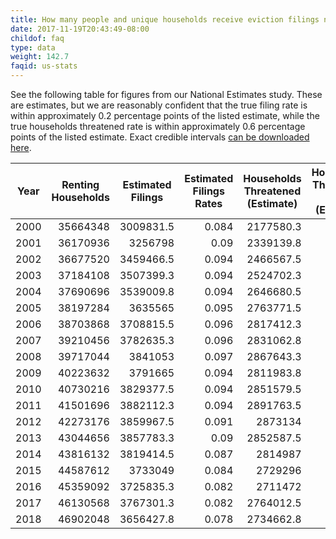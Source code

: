 ```yaml
---
title: How many people and unique households receive eviction filings nationwide?
date: 2017-11-19T20:43:49-08:00
childof: faq
type: data
weight: 142.7
faqid: us-stats
---
```

See the following table for figures from our National Estimates study. These are estimates, but we are reasonably confident that the true filing rate is within approximately 0.2 percentage points of the listed estimate, while the true households threatened rate is within approximately 0.6 percentage points of the listed estimate. Exact credible intervals [can be downloaded here](https://eviction-lab-data-downloads.s3.amazonaws.com/estimating-eviction-prevalance-across-us/national_eviction_estimates_2000_2018.csv).

<table class="page-stats table-responsive">
<thead><tr><th title="Field #1">Year</th>
<th title="Field #2">Renting Households</th>
<th title="Field #3">Estimated Filings</th>
<th title="Field #4">Estimated Filings Rates</th>
<th title="Field #5">Households Threatened (Estimate)</th>
<th title="Field #6">Households Threatened Rate (Estimate)</th>
</tr></thead>
<tbody><tr>
<td align="right">2000</td>
<td align="right">35664348</td>
<td align="right">3009831.5</td>
<td align="right">0.084</td>
<td align="right">2177580.3</td>
<td align="right">0.061</td>
</tr>
<tr>
<td align="right">2001</td>
<td align="right">36170936</td>
<td align="right">3256798</td>
<td align="right">0.09</td>
<td align="right">2339139.8</td>
<td align="right">0.065</td>
</tr>
<tr>
<td align="right">2002</td>
<td align="right">36677520</td>
<td align="right">3459466.5</td>
<td align="right">0.094</td>
<td align="right">2466567.5</td>
<td align="right">0.067</td>
</tr>
<tr>
<td align="right">2003</td>
<td align="right">37184108</td>
<td align="right">3507399.3</td>
<td align="right">0.094</td>
<td align="right">2524702.3</td>
<td align="right">0.068</td>
</tr>
<tr>
<td align="right">2004</td>
<td align="right">37690696</td>
<td align="right">3539009.8</td>
<td align="right">0.094</td>
<td align="right">2646680.5</td>
<td align="right">0.07</td>
</tr>
<tr>
<td align="right">2005</td>
<td align="right">38197284</td>
<td align="right">3635565</td>
<td align="right">0.095</td>
<td align="right">2763771.5</td>
<td align="right">0.072</td>
</tr>
<tr>
<td align="right">2006</td>
<td align="right">38703868</td>
<td align="right">3708815.5</td>
<td align="right">0.096</td>
<td align="right">2817412.3</td>
<td align="right">0.073</td>
</tr>
<tr>
<td align="right">2007</td>
<td align="right">39210456</td>
<td align="right">3782635.3</td>
<td align="right">0.096</td>
<td align="right">2831062.8</td>
<td align="right">0.072</td>
</tr>
<tr>
<td align="right">2008</td>
<td align="right">39717044</td>
<td align="right">3841053</td>
<td align="right">0.097</td>
<td align="right">2867643.3</td>
<td align="right">0.072</td>
</tr>
<tr>
<td align="right">2009</td>
<td align="right">40223632</td>
<td align="right">3791665</td>
<td align="right">0.094</td>
<td align="right">2811983.8</td>
<td align="right">0.07</td>
</tr>
<tr>
<td align="right">2010</td>
<td align="right">40730216</td>
<td align="right">3829377.5</td>
<td align="right">0.094</td>
<td align="right">2851579.5</td>
<td align="right">0.07</td>
</tr>
<tr>
<td align="right">2011</td>
<td align="right">41501696</td>
<td align="right">3882112.3</td>
<td align="right">0.094</td>
<td align="right">2891763.5</td>
<td align="right">0.07</td>
</tr>
<tr>
<td align="right">2012</td>
<td align="right">42273176</td>
<td align="right">3859967.5</td>
<td align="right">0.091</td>
<td align="right">2873134</td>
<td align="right">0.068</td>
</tr>
<tr>
<td align="right">2013</td>
<td align="right">43044656</td>
<td align="right">3857783.3</td>
<td align="right">0.09</td>
<td align="right">2852587.5</td>
<td align="right">0.066</td>
</tr>
<tr>
<td align="right">2014</td>
<td align="right">43816132</td>
<td align="right">3819414.5</td>
<td align="right">0.087</td>
<td align="right">2814987</td>
<td align="right">0.064</td>
</tr>
<tr>
<td align="right">2015</td>
<td align="right">44587612</td>
<td align="right">3733049</td>
<td align="right">0.084</td>
<td align="right">2729296</td>
<td align="right">0.061</td>
</tr>
<tr>
<td align="right">2016</td>
<td align="right">45359092</td>
<td align="right">3725835.3</td>
<td align="right">0.082</td>
<td align="right">2711472</td>
<td align="right">0.06</td>
</tr>
<tr>
<td align="right">2017</td>
<td align="right">46130568</td>
<td align="right">3767301.3</td>
<td align="right">0.082</td>
<td align="right">2764012.5</td>
<td align="right">0.06</td>
</tr>
<tr>
<td align="right">2018</td>
<td align="right">46902048</td>
<td align="right">3656427.8</td>
<td align="right">0.078</td>
<td align="right">2734662.8</td>
<td align="right">0.058</td>
</tr>
</tbody></table>